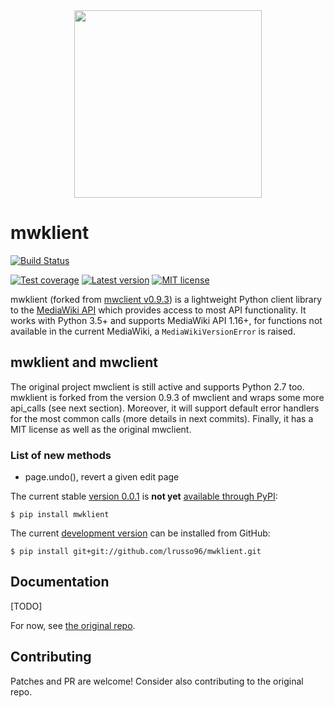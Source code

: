 <div align="center"><img src="docs/source/logo.svg" width="300"/></div>

# mwklient
[![Build Status](https://travis-ci.com/lrusso96/mwklient.svg?token=uoNxtXYBDHpqERGMiZA8&branch=master)](https://travis-ci.com/lrusso96/mwklient)

[![Test coverage][test-coverage-img]](https://coveralls.io/r/lrusso96/mwklient)
[![Latest version][latest-version-img]](https://pypi.python.org/pypi/mwklient)
[![MIT license][mit-license-img]](http://opensource.org/licenses/MIT)

[test-coverage-img]: https://img.shields.io/coveralls/lrusso96/mwklient.svg
[latest-version-img]: https://img.shields.io/pypi/v/mwklient.svg
[mit-license-img]: https://img.shields.io/github/license/lrusso96/mwklient.svg

mwklient (forked from [mwclient v0.9.3](https://github.com/mwclient/mwclient)) is a lightweight Python client library to the [MediaWiki API](https://mediawiki.org/wiki/API) which provides access to most API functionality.
It works with Python 3.5+ and supports MediaWiki API 1.16+,
for functions not available in the current MediaWiki, a `MediaWikiVersionError` is raised.

## mwklient and mwclient
The original project mwclient is still active and supports Python 2.7 too.
mwklient is forked from the version 0.9.3 of mwclient and wraps some more api_calls (see next section).
Moreover, it will support default error handlers for the most common calls (more details in next commits).
Finally, it has a MIT license as well as the original mwclient.

### List of new methods
* page.undo(), revert a given edit page

The current stable
[version 0.0.1](https://github.com/lrusso96/mwklient/archive/v0.0.1.zip)
is **not yet** [available through PyPI](https://pypi.python.org/pypi/mwklient):

```
$ pip install mwklient
```

The current [development version](https://github.com/lrusso96/mwklient) can be installed from GitHub:

```
$ pip install git+git://github.com/lrusso96/mwklient.git
```

## Documentation
[TODO]

For now, see [the original repo](https://github.com/mwclient/mwclient).

## Contributing
Patches and PR are welcome! Consider also contributing to the original repo.
